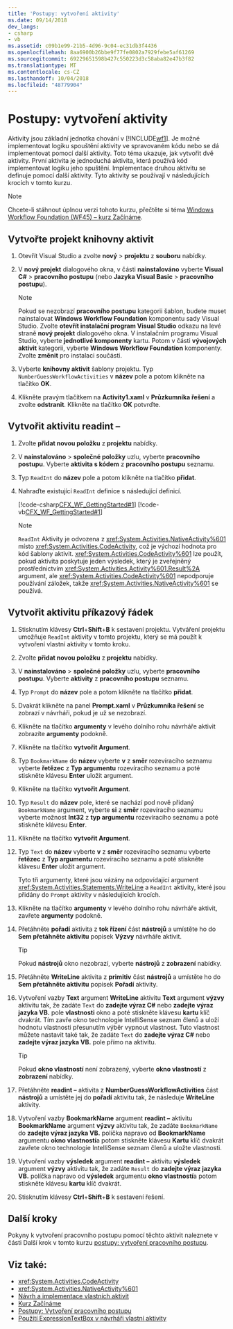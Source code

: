 ```yaml
---
title: 'Postupy: vytvoření aktivity'
ms.date: 09/14/2018
dev_langs:
- csharp
- vb
ms.assetid: c09b1e99-21b5-4d96-9c04-ec31db3f4436
ms.openlocfilehash: 8aa6900b26bbe9f77fe0802a7929febe5af61269
ms.sourcegitcommit: 69229651598b427c550223d3c58aba82e47b3f82
ms.translationtype: MT
ms.contentlocale: cs-CZ
ms.lasthandoff: 10/04/2018
ms.locfileid: "48779904"
---
```

# <a name="how-to-create-an-activity"></a>Postupy: vytvoření aktivity

Aktivity jsou základní jednotka chování v [!INCLUDE[wf1](../../../includes/wf1-md.md)]. Je možné implementovat logiku spouštění aktivity ve spravovaném kódu nebo se dá implementovat pomocí další aktivity. Toto téma ukazuje, jak vytvořit dvě aktivity. První aktivita je jednoduchá aktivita, která používá kód implementovat logiku jeho spuštění. Implementace druhou aktivitu se definuje pomocí další aktivity. Tyto aktivity se používají v následujících krocích v tomto kurzu.

> [!NOTE]
> Chcete-li stáhnout úplnou verzi tohoto kurzu, přečtěte si téma [Windows Workflow Foundation (WF45) – kurz Začínáme](https://go.microsoft.com/fwlink/?LinkID=248976).

## <a name="create-the-activity-library-project"></a>Vytvořte projekt knihovny aktivit

1.  Otevřít Visual Studio a zvolte **nový** > **projektu** z **souboru** nabídky.

2.  V **nový projekt** dialogového okna, v části **nainstalováno** vyberte **Visual C#** > **pracovního postupu** (nebo **Jazyka Visual Basic** > **pracovního postupu**).

    > [!NOTE]
    > Pokud se nezobrazí **pracovního postupu** kategorii šablon, budete muset nainstalovat **Windows Workflow Foundation** komponentu sady Visual Studio. Zvolte **otevřít instalační program Visual Studio** odkazu na levé straně **nový projekt** dialogového okna. V instalačním programu Visual Studio, vyberte **jednotlivé komponenty** kartu. Potom v části **vývojových aktivit** kategorii, vyberte **Windows Workflow Foundation** komponenty. Zvolte **změnit** pro instalaci součásti.

3. Vyberte **knihovny aktivit** šablony projektu. Typ `NumberGuessWorkflowActivities` v **název** pole a potom klikněte na tlačítko **OK**.

4.  Klikněte pravým tlačítkem na **Activity1.xaml** v **Průzkumníka řešení** a zvolte **odstranit**. Klikněte na tlačítko **OK** potvrďte.

## <a name="create-the-readint-activity"></a>Vytvořit aktivitu readint –

1.  Zvolte **přidat novou položku** z **projektu** nabídky.

2.  V **nainstalováno** > **společné položky** uzlu, vyberte **pracovního postupu**. Vyberte **aktivita s kódem** z **pracovního postupu** seznamu.

3.  Typ `ReadInt` do **název** pole a potom klikněte na tlačítko **přidat**.

4.  Nahraďte existující `ReadInt` definice s následující definicí.

     [!code-csharp[CFX_WF_GettingStarted#1](../../../samples/snippets/csharp/VS_Snippets_CFX/cfx_wf_gettingstarted/cs/readint.cs#1)]
     [!code-vb[CFX_WF_GettingStarted#1](../../../samples/snippets/visualbasic/VS_Snippets_CFX/cfx_wf_gettingstarted/vb/readint.vb#1)]

    > [!NOTE]
    > `ReadInt` Aktivity je odvozena z <xref:System.Activities.NativeActivity%601> místo <xref:System.Activities.CodeActivity>, což je výchozí hodnota pro kód šablony aktivit. <xref:System.Activities.CodeActivity%601> lze použít, pokud aktivita poskytuje jeden výsledek, který je zveřejněný prostřednictvím <xref:System.Activities.Activity%601.Result%2A> argument, ale <xref:System.Activities.CodeActivity%601> nepodporuje používání záložek, takže <xref:System.Activities.NativeActivity%601> se používá.

## <a name="create-the-prompt-activity"></a>Vytvořit aktivitu příkazový řádek

1.  Stisknutím klávesy **Ctrl**+**Shift**+**B** k sestavení projektu. Vytváření projektu umožňuje `ReadInt` aktivity v tomto projektu, který se má použít k vytvoření vlastní aktivity v tomto kroku.

2.  Zvolte **přidat novou položku** z **projektu** nabídky.

3.  V **nainstalováno** > **společné položky** uzlu, vyberte **pracovního postupu**. Vyberte **aktivity** z **pracovního postupu** seznamu.

4.  Typ `Prompt` do **název** pole a potom klikněte na tlačítko **přidat**.

5.  Dvakrát klikněte na panel **Prompt.xaml** v **Průzkumníka řešení** se zobrazí v návrháři, pokud je už se nezobrazí.

6.  Klikněte na tlačítko **argumenty** v levého dolního rohu návrháře aktivit zobrazíte **argumenty** podokně.

7.  Klikněte na tlačítko **vytvořit Argument**.

8.  Typ `BookmarkName` do **název** vyberte **v** z **směr** rozevíracího seznamu vyberte **řetězec** z **Typ argumentu** rozevíracího seznamu a poté stiskněte klávesu **Enter** uložit argument.

9. Klikněte na tlačítko **vytvořit Argument**.

10. Typ `Result` do **název** pole, které se nachází pod nově přidaný `BookmarkName` argument, vyberte **si** z **směr** rozevíracího seznamu vyberte možnost **Int32** z **typ argumentu** rozevíracího seznamu a poté stiskněte klávesu **Enter**.

11. Klikněte na tlačítko **vytvořit Argument**.

12. Typ `Text` do **název** vyberte **v** z **směr** rozevíracího seznamu vyberte **řetězec** z **Typ argumentu** rozevíracího seznamu a poté stiskněte klávesu **Enter** uložit argument.

     Tyto tři argumenty, které jsou vázány na odpovídající argument <xref:System.Activities.Statements.WriteLine> a `ReadInt` aktivity, které jsou přidány do `Prompt` aktivity v následujících krocích.

13. Klikněte na tlačítko **argumenty** v levého dolního rohu návrháře aktivit, zavřete **argumenty** podokně.

14. Přetáhněte **pořadí** aktivita z **tok řízení** část **nástrojů** a umístěte ho do **Sem přetáhněte aktivitu** popisek **Výzvy** návrháře aktivit.

    > [!TIP]
    > Pokud **nástrojů** okno nezobrazí, vyberte **nástrojů** z **zobrazení** nabídky.

15. Přetáhněte **WriteLine** aktivita z **primitiv** část **nástrojů** a umístěte ho do **Sem přetáhněte aktivitu** popisek **Pořadí** aktivity.

16. Vytvoření vazby **Text** argument **WriteLine** aktivitu **Text** argument **výzvy** aktivitu tak, že zadáte `Text` do **zadejte výraz C#** nebo **zadejte výraz jazyka VB.** pole **vlastnosti** okno a poté stiskněte klávesu **kartu** klíč dvakrát. Tím zavře okno technologie IntelliSense seznam členů a uloží hodnotu vlastnosti přesunutím výběr vypnout vlastnost. Tuto vlastnost můžete nastavit také tak, že zadáte `Text` do **zadejte výraz C#** nebo **zadejte výraz jazyka VB.** pole přímo na aktivitu.

    > [!TIP]
    > Pokud **okno vlastností** není zobrazený, vyberte **okno vlastností** z **zobrazení** nabídky.

17. Přetáhněte **readint –** aktivita z **NumberGuessWorkflowActivities** část **nástrojů** a umístěte jej do **pořadí** aktivitu tak, že následuje **WriteLine** aktivity.

18. Vytvoření vazby **BookmarkName** argument **readint –** aktivitu **BookmarkName** argument **výzvy** aktivitu tak, že zadáte `BookmarkName` do **zadejte výraz jazyka VB.** políčka napravo od **BookmarkName** argumentu **okno vlastností**a potom stiskněte klávesu **Kartu** klíč dvakrát zavřete okno technologie IntelliSense seznam členů a uložte vlastnosti.

19. Vytvoření vazby **výsledek** argument **readint –** aktivitu **výsledek** argument **výzvy** aktivitu tak, že zadáte `Result` do **zadejte výraz jazyka VB.** políčka napravo od **výsledek** argumentu **okno vlastností**a potom stiskněte klávesu **kartu** klíč dvakrát.

20. Stisknutím klávesy **Ctrl**+**Shift**+**B** k sestavení řešení.

## <a name="next-steps"></a>Další kroky

Pokyny k vytvoření pracovního postupu pomocí těchto aktivit naleznete v části Další krok v tomto kurzu [postupy: vytvoření pracovního postupu](../../../docs/framework/windows-workflow-foundation/how-to-create-a-workflow.md).

## <a name="see-also"></a>Viz také:

- <xref:System.Activities.CodeActivity>
- <xref:System.Activities.NativeActivity%601>
- [Návrh a implementace vlastních aktivit](../../../docs/framework/windows-workflow-foundation/designing-and-implementing-custom-activities.md)
- [Kurz Začínáme](../../../docs/framework/windows-workflow-foundation/getting-started-tutorial.md)
- [Postupy: Vytvoření pracovního postupu](../../../docs/framework/windows-workflow-foundation/how-to-create-a-workflow.md)
- [Použití ExpressionTextBox v návrháři vlastní aktivity](../../../docs/framework/windows-workflow-foundation/samples/using-the-expressiontextbox-in-a-custom-activity-designer.md)